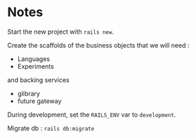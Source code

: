 Notes
=====

Start the new project with `rails new`.

Create the scaffolds of the business objects that we will need :

  * Languages
  * Experiments

and backing services

  * glibrary
  * future gateway

  During development, set the `RAILS_ENV` var to `development`.

  Migrate db : `rails db:migrate`
